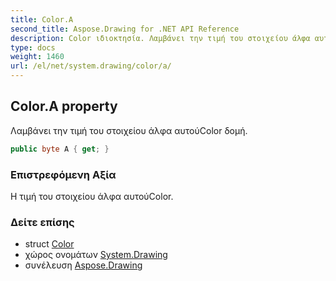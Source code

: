 ```yaml
---
title: Color.A
second_title: Aspose.Drawing for .NET API Reference
description: Color ιδιοκτησία. Λαμβάνει την τιμή του στοιχείου άλφα αυτούColor δομή.
type: docs
weight: 1460
url: /el/net/system.drawing/color/a/
---
```

## Color.A property

Λαμβάνει την τιμή του στοιχείου άλφα αυτούColor δομή.

```csharp
public byte A { get; }
```

### Επιστρεφόμενη Αξία

Η τιμή του στοιχείου άλφα αυτούColor.

### Δείτε επίσης

* struct [Color](../)
* χώρος ονομάτων [System.Drawing](../../color/)
* συνέλευση [Aspose.Drawing](../../../)


